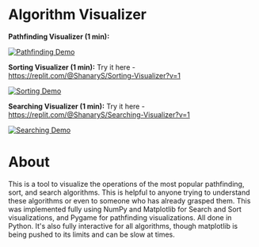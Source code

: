 # Algorithm Visualizer
**Pathfinding Visualizer (1 min):**

[![Pathfinding Demo](https://user-images.githubusercontent.com/86130442/132087598-616c7f42-f792-4a5e-bb33-90fd156d8eeb.gif)](https://user-images.githubusercontent.com/86130442/132087598-616c7f42-f792-4a5e-bb33-90fd156d8eeb.gif)

**Sorting Visualizer (1 min):** Try it here - https://replit.com/@ShanaryS/Sorting-Visualizer?v=1

[![Sorting Demo](https://user-images.githubusercontent.com/86130442/131289060-9d2ca6a5-ad37-464c-bcdc-fbd57ab08cdd.gif)](https://user-images.githubusercontent.com/86130442/131289060-9d2ca6a5-ad37-464c-bcdc-fbd57ab08cdd.gif)

**Searching Visualizer (1 min):** Try it here - https://replit.com/@ShanaryS/Searching-Visualizer?v=1

[![Searching Demo](https://user-images.githubusercontent.com/86130442/131287945-a9409a1d-7f8e-4396-af52-14591e421225.gif)](https://user-images.githubusercontent.com/86130442/131287945-a9409a1d-7f8e-4396-af52-14591e421225.gif)

# About
This is a tool to visualize the operations of the most popular pathfinding, sort, and search algorithms. This is helpful to anyone trying to understand these algorithms or even to someone who has already grasped them. This was implemented fully using NumPy and Matplotlib for Search and Sort visualizations, and Pygame for pathfinding visualizations. All done in Python. It's also fully interactive for all algorithms, though matplotlib is being pushed to its limits and can be slow at times.
